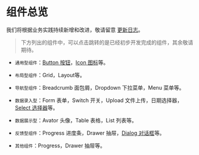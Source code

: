 # 组件总览

我们将根据业务实践持续新增和改进，敬请留意 [更新日志](../guide/changelog)。

> 下方列出的组件中，可以点击跳转的是已经初步开发完成的组件，其余敬请期待。

- `通用型组件`：[Button 按钮](./button/index.md)，[Icon 图标](./icon/index.md)等。

- `布局型组件`：Grid，Layout等。

- `导航型组件`：Breadcrumb 面包屑，Dropdown 下拉菜单，Menu 菜单等。

- `数据录入型`：Form 表单，Switch 开关，Upload 文件上传，日期选择器，[Select 选择器](./select/index.md)等。

- `数据展示型`：Avator 头像，Table 表格，List 列表等。

- `反馈型组件`：Progress 进度条，Drawer 抽屉，[Dialog 对话框](./dialog/index.md)等。

- `其他组件`：Progress，Drawer 抽屉等。
